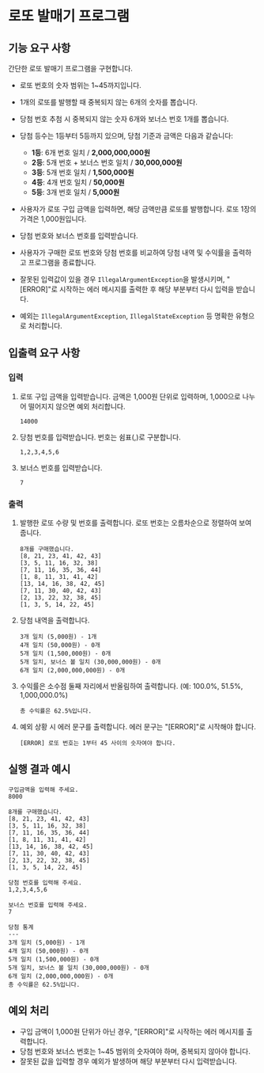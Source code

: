 # 로또 발매기 프로그램

## 기능 요구 사항
간단한 로또 발매기 프로그램을 구현합니다.

- 로또 번호의 숫자 범위는 1~45까지입니다.
- 1개의 로또를 발행할 때 중복되지 않는 6개의 숫자를 뽑습니다.
- 당첨 번호 추첨 시 중복되지 않는 숫자 6개와 보너스 번호 1개를 뽑습니다.
- 당첨 등수는 1등부터 5등까지 있으며, 당첨 기준과 금액은 다음과 같습니다:
  - **1등**: 6개 번호 일치 / **2,000,000,000원**
  - **2등**: 5개 번호 + 보너스 번호 일치 / **30,000,000원**
  - **3등**: 5개 번호 일치 / **1,500,000원**
  - **4등**: 4개 번호 일치 / **50,000원**
  - **5등**: 3개 번호 일치 / **5,000원**

- 사용자가 로또 구입 금액을 입력하면, 해당 금액만큼 로또를 발행합니다. 로또 1장의 가격은 1,000원입니다.
- 당첨 번호와 보너스 번호를 입력받습니다.
- 사용자가 구매한 로또 번호와 당첨 번호를 비교하여 당첨 내역 및 수익률을 출력하고 프로그램을 종료합니다.
- 잘못된 입력값이 있을 경우 `IllegalArgumentException`을 발생시키며, "[ERROR]"로 시작하는 에러 메시지를 출력한 후 해당 부분부터 다시 입력을 받습니다.
- 예외는 `IllegalArgumentException`, `IllegalStateException` 등 명확한 유형으로 처리합니다.

## 입출력 요구 사항

### 입력
1. 로또 구입 금액을 입력받습니다. 금액은 1,000원 단위로 입력하며, 1,000으로 나누어 떨어지지 않으면 예외 처리합니다.
   ```
   14000
   ```

2. 당첨 번호를 입력받습니다. 번호는 쉼표(,)로 구분합니다.
   ```
   1,2,3,4,5,6
   ```

3. 보너스 번호를 입력받습니다.
   ```
   7
   ```

### 출력
1. 발행한 로또 수량 및 번호를 출력합니다. 로또 번호는 오름차순으로 정렬하여 보여줍니다.
   ```
   8개를 구매했습니다.
   [8, 21, 23, 41, 42, 43] 
   [3, 5, 11, 16, 32, 38] 
   [7, 11, 16, 35, 36, 44] 
   [1, 8, 11, 31, 41, 42] 
   [13, 14, 16, 38, 42, 45] 
   [7, 11, 30, 40, 42, 43] 
   [2, 13, 22, 32, 38, 45] 
   [1, 3, 5, 14, 22, 45]
   ```

2. 당첨 내역을 출력합니다.
   ```
   3개 일치 (5,000원) - 1개
   4개 일치 (50,000원) - 0개
   5개 일치 (1,500,000원) - 0개
   5개 일치, 보너스 볼 일치 (30,000,000원) - 0개
   6개 일치 (2,000,000,000원) - 0개
   ```

3. 수익률은 소수점 둘째 자리에서 반올림하여 출력합니다. (예: 100.0%, 51.5%, 1,000,000.0%)
   ```
   총 수익률은 62.5%입니다.
   ```

4. 예외 상황 시 에러 문구를 출력합니다. 에러 문구는 "[ERROR]"로 시작해야 합니다.
   ```
   [ERROR] 로또 번호는 1부터 45 사이의 숫자여야 합니다.
   ```

## 실행 결과 예시
```
구입금액을 입력해 주세요.
8000

8개를 구매했습니다.
[8, 21, 23, 41, 42, 43] 
[3, 5, 11, 16, 32, 38] 
[7, 11, 16, 35, 36, 44] 
[1, 8, 11, 31, 41, 42] 
[13, 14, 16, 38, 42, 45] 
[7, 11, 30, 40, 42, 43] 
[2, 13, 22, 32, 38, 45] 
[1, 3, 5, 14, 22, 45]

당첨 번호를 입력해 주세요.
1,2,3,4,5,6

보너스 번호를 입력해 주세요.
7

당첨 통계
---
3개 일치 (5,000원) - 1개
4개 일치 (50,000원) - 0개
5개 일치 (1,500,000원) - 0개
5개 일치, 보너스 볼 일치 (30,000,000원) - 0개
6개 일치 (2,000,000,000원) - 0개
총 수익률은 62.5%입니다.
```

## 예외 처리
- 구입 금액이 1,000원 단위가 아닌 경우, "[ERROR]"로 시작하는 에러 메시지를 출력합니다.
- 당첨 번호와 보너스 번호는 1~45 범위의 숫자여야 하며, 중복되지 않아야 합니다.
- 잘못된 값을 입력할 경우 예외가 발생하며 해당 부분부터 다시 입력받습니다.
